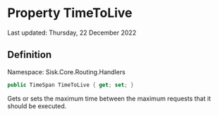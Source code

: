 # Property TimeToLive
Last updated: Thursday, 22 December 2022

## Definition
Namespace: Sisk.Core.Routing.Handlers

```csharp
public TimeSpan TimeToLive { get; set; }
```

Gets or sets the maximum time between the maximum requests that it should be executed.

